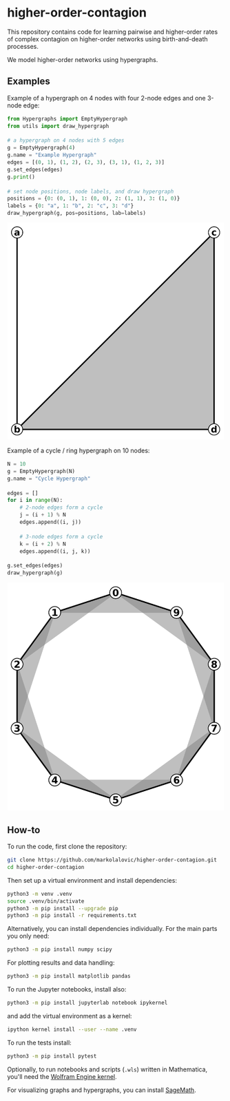 # higher-order-contagion
This repository contains code for learning pairwise and higher-order rates of complex contagion on higher-order networks using birth-and-death processes.

We model higher-order networks using hypergraphs.

## Examples
Example of a hypergraph on 4 nodes with four 2-node edges and one 3-node edge:
```python
from Hypergraphs import EmptyHypergraph
from utils import draw_hypergraph

# a hypergraph on 4 nodes with 5 edges
g = EmptyHypergraph(4)
g.name = "Example Hypergraph"
edges = [(0, 1), (1, 2), (2, 3), (3, 1), (1, 2, 3)]
g.set_edges(edges)
g.print()

# set node positions, node labels, and draw hypergraph
positions = {0: (0, 1), 1: (0, 0), 2: (1, 1), 3: (1, 0)}
labels = {0: "a", 1: "b", 2: "c", 3: "d"}
draw_hypergraph(g, pos=positions, lab=labels)
```
![Example Hypergraph](figures/hypergraphs/example_hypergraph.svg)

Example of a cycle / ring hypergraph on 10 nodes:
```python
N = 10
g = EmptyHypergraph(N)
g.name = "Cycle Hypergraph"

edges = []
for i in range(N):
    # 2-node edges form a cycle
    j = (i + 1) % N
    edges.append((i, j))
    
    # 3-node edges form a cycle
    k = (i + 2) % N
    edges.append((i, j, k))

g.set_edges(edges)
draw_hypergraph(g)
```
![Cycle Hypergraph](figures/hypergraphs/cycle_hypergraph.svg)


## How-to
To run the code, first clone the repository:
```bash
git clone https://github.com/markolalovic/higher-order-contagion.git
cd higher-order-contagion
```

Then set up a virtual environment and install dependencies:
```bash
python3 -m venv .venv
source .venv/bin/activate
python3 -m pip install --upgrade pip
python3 -m pip install -r requirements.txt
```

Alternatively, you can install dependencies individually. For the main parts you only need:
```bash
python3 -m pip install numpy scipy
```

For plotting results and data handling:
```bash
python3 -m pip install matplotlib pandas
```

To run the Jupyter notebooks, install also:
```bash
python3 -m pip install jupyterlab notebook ipykernel
```

and add the virtual environment as a kernel:
```bash
ipython kernel install --user --name .venv
```

To run the tests install:
```bash
python3 -m pip install pytest
```

Optionally, to run notebooks and scripts (`.wls`) written in Mathematica, you'll need the [Wolfram Engine kernel](https://www.wolfram.com/engine/index.php.en). 

For visualizing graphs and hypergraphs, you can install [SageMath](https://www.sagemath.org/).

